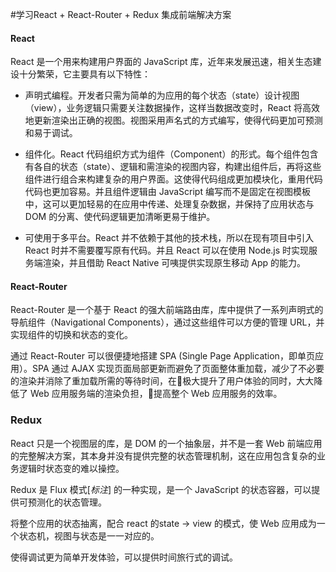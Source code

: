 #学习React + React-Router + Redux 集成前端解决方案

#### React

React 是一个用来构建用户界面的 JavaScript 库，近年来发展迅速，相关生态建设十分繁荣，它主要具有以下特性：

* 声明式编程。开发者只需为简单的为应用的每个状态（state）设计视图（view），业务逻辑只需要关注数据操作，这样当数据改变时，React 将高效地更新渲染出正确的视图。视图采用声名式的方式编写，使得代码更加可预测和易于调试。

* 组件化。React 代码组织方式为组件（Component）的形式。每个组件包含有各自的状态（state）、逻辑和需渲染的视图内容，构建出组件后，再将这些组件进行组合来构建复杂的用户界面。这使得代码组成更加模块化，重用代码代码也更加容易。并且组件逻辑由 JavaScript 编写而不是固定在视图模板中，这可以更加轻易的在应用中传递、处理复杂数据，并保持了应用状态与 DOM 的分离、使代码逻辑更加清晰更易于维护。

* 可使用于多平台。React 并不依赖于其他的技术栈，所以在现有项目中引入 React 时并不需要覆写原有代码。并且 React 可以在使用 Node.js 时实现服务端渲染，并且借助 React Native 可咦提供实现原生移动 App 的能力。

#### React-Router

React-Router 是一个基于 React 的强大前端路由库，库中提供了一系列声明式的导航组件（Navigational Components），通过这些组件可以方便的管理 URL，并实现组件的切换和状态的变化。

通过 React-Router 可以很便捷地搭建 SPA (Single Page Application，即单页应用）。SPA 通过 AJAX 实现页面局部更新而避免了页面整体重加载，减少了不必要的渲染并消除了重加载所需的等待时间，在􏰁极大提升了用户体验的同时，大大降低了 Web 应用服务端的渲染负担，􏰁提高整个 Web 应用服务的效率。

### Redux

React 只是一个视图层的库，是 DOM 的一个抽象层，并不是一套 Web 前端应用的完整解决方案，其本身并没有提供完整的状态管理机制，这在应用包含复杂的业务逻辑时状态变的难以操控。

Redux 是 Flux 模式[*标注*] 的一种实现，是一个 JavaScript 的状态容器，可以提供可预测化的状态管理。

将整个应用的状态抽离，配合 react 的state -> view 的模式，使 Web 应用成为一个状态机，视图与状态是一一对应的。

使得调试更为简单开发体验，可以提供时间旅行式的调试。